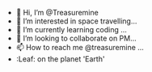 - 👋 Hi, I’m @Treasuremine
- 👀 I’m interested in space travelling...
- 🌱 I’m currently learning coding ...
- 💞️ I’m looking to collaborate on PM...
- 📫 How to reach me @treasuremine ...
- :Leaf: on the planet 'Earth'
<!---
Treasuremine/Treasuremine is a ✨ special ✨ repository because its `README.md` (this file) appears on your GitHub profile.
You can click the Preview link to take a look at your changes.
--->
